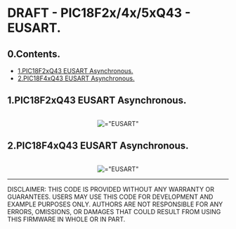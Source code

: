 # DRAFT - PIC18F2x/4x/5xQ43 - EUSART.

## 0.Contents.

- [1.PIC18F2xQ43 EUSART Asynchronous.](#1pic16f177368-eusart-asynchronous)
- [2.PIC18F4xQ43 EUSART Asynchronous.](#2pic16f17779-eusart-asynchronous)

## 1.PIC18F2xQ43 EUSART Asynchronous.

```c
```

<p align="center"><img alt=="EUSART" src="./pics/eusart.png"></p>

## 2.PIC18F4xQ43 EUSART Asynchronous.

```c
```

<p align="center"><img alt=="EUSART" src="./pics/eusart.png"></p>

---
DISCLAIMER: THIS CODE IS PROVIDED WITHOUT ANY WARRANTY OR GUARANTEES.
USERS MAY USE THIS CODE FOR DEVELOPMENT AND EXAMPLE PURPOSES ONLY.
AUTHORS ARE NOT RESPONSIBLE FOR ANY ERRORS, OMISSIONS, OR DAMAGES THAT COULD
RESULT FROM USING THIS FIRMWARE IN WHOLE OR IN PART.